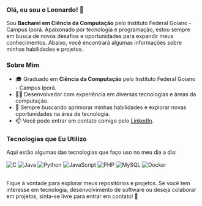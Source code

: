 ### Olá, eu sou o Leonardo! 👋  

Sou **Bacharel em Ciência da Computação** pelo Instituto Federal Goiano - Campus Iporá. Apaixonado por tecnologia e programação, estou sempre em busca de novos desafios e oportunidades para expandir meus conhecimentos. Abaixo, você encontrará algumas informações sobre minhas habilidades e projetos.  

### Sobre Mim  

- 🎓 Graduado em **Ciência da Computação** pelo Instituto Federal Goiano - Campus Iporá.  
- 👨‍💻 Desenvolvedor com experiência em diversas tecnologias e áreas da computação.  
- 🚀 Sempre buscando aprimorar minhas habilidades e explorar novas oportunidades na área de tecnologia.  
- 📫 Você pode entrar em contato comigo pelo [LinkedIn](https://www.linkedin.com/in/leonardo-yago-nascimento-silva-a800071ab/).  

### Tecnologias que Eu Utilizo  

Aqui estão algumas das tecnologias que faço uso no meu dia a dia:  

<div style="display: inline_block">
  <img align="center" alt="C" src="https://img.shields.io/badge/C-00599C?style=for-the-badge&logo=c&logoColor=white" />
  <img align="center" alt="Java" src="https://img.shields.io/badge/Java-ED8B00?style=for-the-badge&logo=openjdk&logoColor=white" />
  <img align="center" alt="Python" src="https://img.shields.io/badge/Python-14354C?style=for-the-badge&logo=python&logoColor=white" />
  <img align="center" alt="JavaScript" src="https://img.shields.io/badge/JavaScript-F7DF1E?style=for-the-badge&logo=javascript&logoColor=black" />
  <img align="center" alt="PHP" src="https://img.shields.io/badge/PHP-777BB4?style=for-the-badge&logo=php&logoColor=white" />
  <img align="center" alt="MySQL" src="https://img.shields.io/badge/MySQL-4479A1?style=for-the-badge&logo=mysql&logoColor=white" />
  <img align="center" alt="Docker" src="https://img.shields.io/badge/Docker-2496ED?style=for-the-badge&logo=docker&logoColor=white" />
</div><br/>  

Fique à vontade para explorar meus repositórios e projetos. Se você tem interesse em tecnologia, desenvolvimento de software ou deseja colaborar em projetos, sinta-se livre para entrar em contato! 🚀
